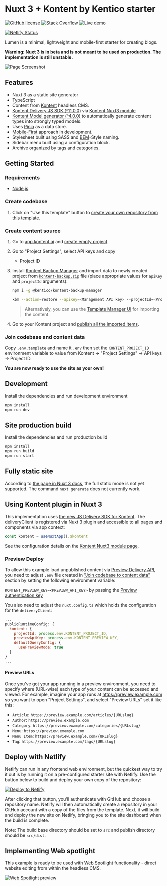 # Nuxt 3 + Kontent by Kentico starter

[![GitHub license](https://img.shields.io/badge/license-MIT-blue.svg)](https://raw.githubusercontent.com/ondrabus/nuxt3-starter-kontent-lumen/main/LICENSE)
[![Stack Overflow](https://img.shields.io/badge/Stack%20Overflow-ASK%20NOW-FE7A16.svg?logo=stackoverflow&logoColor=white)](https://stackoverflow.com/tags/kentico-kontent)
[![Live demo](https://img.shields.io/badge/Live-Demo-00C7B7.svg?logo=netlify)](https://nuxt3-starter-kontent-lumen.netlify.com/)

[![Netlify Status](https://api.netlify.com/api/v1/badges/2adc83d6-9eba-45fc-b95c-c205e75d3189/deploy-status)](https://app.netlify.com/sites/nuxt3-starter-kontent-lumen/deploys)

Lumen is a minimal, lightweight and mobile-first starter for creating blogs.

**Warning: Nuxt 3 is in beta and is not meant to be used on production. The implementation is still unstable.**

![Page Screenshot](https://i.imgur.com/jVImqT2.jpg)

## Features
+ Nuxt 3 as a static site generator
+ TypeScript
+ Content from [Kontent](http://kontent.ai/) headless CMS.
+ [Kontent Delivery JS SDK (^11.0.0)](https://github.com/Kentico/kontent-delivery-sdk-js/tree/vnext) via [Kontent Nuxt3 module](https://github.com/ondrabus/kontent-nuxt3-module)
+ [Kontent Model generator (^4.0.0)](https://github.com/Kentico/kontent-model-generator-js) to automatically generate content types into strongly typed models.
+ Uses [Pinia](https://pinia.esm.dev/) as a data store.
+ [Mobile-First](https://medium.com/@mrmrs_/mobile-first-css-48bc4cc3f60f) approach in development.
+ Stylesheet built using SASS and [BEM](http://getbem.com/naming/)-Style naming.
+ Sidebar menu built using a configuration block.
+ Archive organized by tags and categories.

## Getting Started

### Requirements

+ [Node.js](https://nodejs.org/)

### Create codebase

1. Click on "Use this template" button to [create your own repository from this template](https://help.github.com/en/github/creating-cloning-and-archiving-repositories/creating-a-repository-from-a-template).

### Create content source

1. Go to [app.kontent.ai](https://app.kontent.ai) and [create empty project](https://docs.kontent.ai/tutorials/set-up-kontent/projects/manage-projects#a-creating-projects)
1. Go to "Project Settings", select API keys and copy
    + Project ID
1. Install [Kontent Backup Manager](https://github.com/Kentico/kontent-backup-manager-js) and import data to newly created project from [`kontent-backup.zip`](./kontent-backup.zip) file (place appropriate values for `apiKey` and `projectId` arguments):

    ```sh
    npm i -g @kentico/kontent-backup-manager

    kbm --action=restore --apiKey=<Management API key> --projectId=<Project ID> --zipFilename=kontent-backup
    ```

    > Alternatively, you can use the [Template Manager UI](https://kentico.github.io/kontent-template-manager/import-from-file) for importing the content.

1. Go to your Kontent project and [publish all the imported items](https://docs.kontent.ai/tutorials/write-and-collaborate/publish-your-work/publish-content-items).

### Join codebase and content data

Copy [`.env.template`](`./.env.template`) and name it `.env` then set the `KONTENT_PROJECT_ID` environment variable to value from Kontent -> "Project Settings" ->  API keys -> Project ID.

**You are now ready to use the site as your own!**

## Development

Install the dependencies and run development environment

```sh
npm install  
npm run dev
```

## Site production build

Install the dependencies and run production build

```sh
npm install
npm run build
npm run start
```

## Fully static site

According to [the page in Nuxt 3 docs](https://v3.nuxtjs.org/getting-started/introduction#comparison), the full static mode is not yet supported. The command `nuxt generate` does not currently work.

## Using Kontent plugin in Nuxt 3

This implementation uses [the new JS Delivery SDK for Kontent](https://github.com/Kentico/kontent-delivery-sdk-js/tree/vnext). The deliveryClient is registered via Nuxt 3 plugin and accessible to all pages and components via app context:

```js
const kontent = useNuxtApp().$kontent
```

See the configuration details on the [Kontent Nuxt3 module page](https://github.com/ondrabus/kontent-nuxt3-module).

### Preview Deploy

To allow this example load unpublished content via  [Preview Delivery API](https://docs.kontent.ai/reference/delivery-api#section/Production-vs.-Preview), you need to adjust `.env` file created in ["Join codebase to content data"](#Join-codebase-and-content-data) section by setting the following environment variable:

`KONTENT_PREVIEW_KEY=<PREVIEW_API_KEY>` by passing the [Preview authentication key](https://docs.kontent.ai/reference/delivery-api#section/Authentication)

You also need to adjust the `nuxt.config.ts` which holds the configuration for the `deliveryClient`:

```js
...
publicRuntimeConfig: {
  kontent: {
    projectId: process.env.KONTENT_PROJECT_ID,
    previewApiKey: process.env.KONTENT_PREVIEW_KEY,
    defaultQueryConfig: {
      usePreviewMode: true
  }
}
...
```

#### Preview URLs

Once you've got your app running in a preview environment, you need to specify where (URL-wise) each type of your content can be accessed and viewed. For example, imagine your app runs at https://preview.example.com so you want to open "Project Settings", and select "Preview URLs" set it like this:

+ `Article`: `https://preview.example.com/articles/{URLslug}`
+ `Author`: `https://preview.example.com`
+ `Category`: `https://preview.example.com/categories/{URLslug}`
+ `Menu`: `https://preview.example.com`
+ `Menu Item`: `https://preview.example.com/{URLslug}`
+ `Tag`: `https://preview.example.com/tags/{URLslug}`

## Deploy with Netlify

Netlify can run in any frontend web environment, but the quickest way to try it out is by running it on a pre-configured starter site with Netlify. Use the button below to build and deploy your own copy of the repository:

[![Deploy to Netlify](https://www.netlify.com/img/deploy/button.svg)](https://app.netlify.com/start/deploy?repository=https://github.com/ondrabus/nuxt3-starter-kontent-lumen)

After clicking that button, you’ll authenticate with GitHub and choose a repository name. Netlify will then automatically create a repository in your GitHub account with a copy of the files from the template. Next, it will build and deploy the new site on Netlify, bringing you to the site dashboard when the build is complete.

Note: The build base directory should be set to `src` and publish directory should be `src/dist`.

## Implementing Web spotlight

This example is ready to be used with [Web Spotlight](https://webspotlight.kontent.ai/) functionality - direct website editing from within the headless CMS.

![Web Spotlight preview](./web-spotlight.png)

